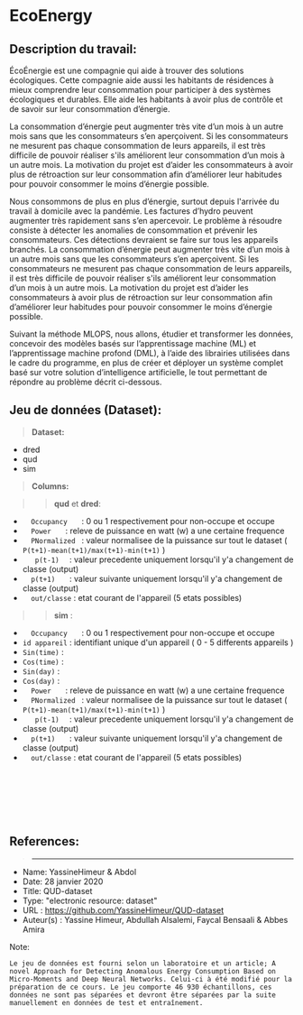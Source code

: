 # **EcoEnergy**

## **Description du travail**:

ÉcoÉnergie est une compagnie qui aide à trouver des solutions écologiques. Cette compagnie aide aussi les habitants de résidences à mieux comprendre leur consommation pour participer à des systèmes écologiques et durables. Elle aide les habitants à avoir plus de contrôle et de savoir sur leur consommation d’énergie.

La consommation d’énergie peut augmenter très vite d’un mois à un autre mois sans que les consommateurs s’en aperçoivent. Si les consommateurs ne mesurent pas chaque consommation de leurs appareils, il est très difficile de pouvoir réaliser s'ils améliorent leur consommation d’un mois à un autre mois. La motivation du projet est d’aider les consommateurs à avoir plus de rétroaction sur leur consommation afin d’améliorer leur habitudes pour pouvoir consommer le moins d’énergie possible.

Nous consommons de plus en plus d’énergie, surtout depuis l'arrivée du travail à domicile avec la pandémie. Les factures d’hydro peuvent augmenter très rapidement sans s’en apercevoir. Le problème à résoudre consiste à détecter les anomalies de consommation et prévenir les consommateurs. Ces détections devraient se faire sur tous les appareils branchés. La consommation d’énergie peut augmenter très vite d’un mois à un autre mois sans que les consommateurs s’en aperçoivent. Si les consommateurs ne mesurent pas chaque consommation de leurs appareils, il est très difficile de pouvoir réaliser s'ils améliorent leur consommation d’un mois à un autre mois. La motivation du projet est d’aider les consommateurs à avoir plus de rétroaction sur leur consommation afin d’améliorer leur habitudes pour pouvoir consommer le moins d’énergie possible.

Suivant la méthode MLOPS, nous allons, étudier et transformer les données, concevoir des modèles basés sur l’apprentissage machine (ML) et l’apprentissage machine profond (DML), à l’aide des librairies utilisées dans le cadre du programme, en plus de créer et déployer un système complet basé sur votre solution d’intelligence artificielle, le tout permettant de répondre au problème décrit ci-dessous. 



## **Jeu de données (Dataset)**:

> __Dataset:__
- dred
- qud
- sim 

> __Columns:__

>> **qud** et **dred**:
- `   Occupancy    ` : 0 ou 1 respectivement pour non-occupe et occupe
- `   Power    ` : releve de puissance en watt (w) a une certaine frequence 
- `   PNormalized  ` : valeur normalisee de la puissance sur tout le dataset ( `P(t+1)-mean(t+1)/max(t+1)-min(t+1)` )
- `    p(t-1)   ` : valeur precedente uniquement lorsqu'il y'a changement de classe (output)
- `   p(t+1)    `  : valeur suivante uniquement lorsqu'il y'a changement de classe (output)
- `  out/classe` : etat courant de l'appareil (5 etats possibles)

>> **sim** :
- `   Occupancy    ` : 0 ou 1 respectivement pour non-occupe et occupe
- ` id appareil ` : identifiant unique d'un appareil ( 0 - 5 differents appareils ) 
- ` Sin(time) ` :
- ` Cos(time) ` :
- ` Sin(day) `  :
- ` Cos(day) ` :
- `   Power    ` : releve de puissance en watt (w) a une certaine frequence 
- `   PNormalized  ` : valeur normalisee de la puissance sur tout le dataset ( `P(t+1)-mean(t+1)/max(t+1)-min(t+1)` )
- `    p(t-1)   ` : valeur precedente uniquement lorsqu'il y'a changement de classe (output)
- `   p(t+1)    `  : valeur suivante uniquement lorsqu'il y'a changement de classe (output)
- `  out/classe` : etat courant de l'appareil (5 etats possibles)  

<br/>
<br/>
<br/>
<br/>
<br/>


## **References**:
>---

-  Name: YassineHimeur & Abdol
- Date: 28 janvier 2020
- Title: QUD-dataset
- Type: "electronic resource: dataset"
- URL : https://github.com/YassineHimeur/QUD-dataset
- Auteur(s) : Yassine Himeur, Abdullah Alsalemi, Faycal Bensaali & Abbes Amira

Note:

	Le jeu de données est fourni selon un laboratoire et un article; A novel Approach for Detecting Anomalous Energy Consumption Based on Micro-Moments and Deep Neural Networks. Celui-ci à été modifié pour la préparation de ce cours. Le jeu comporte 46 930 échantillons, ces données ne sont pas séparées et devront être séparées par la suite manuellement en données de test et entraînement.



